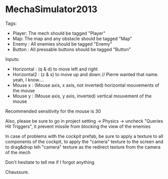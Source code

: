 # MechaSimulator2013

Tags:
- Player: The mech should be tagged "Player"
- Map: The map and any obstacle should be tagged "Map"
- Enemy : All enemies should be tagged "Enemy"
- Button :  All pressable buttons should be tagged "Button"

Inputs:
- Horizontal : (q & d) to move left and right
- Horizontal2 : (z & s) to move up and down // Pierre wanted that name. yeah, I know....
- Mouse x : (Mouse axis, x axis, not inverted) horizontal mouvements of the mouse
- Mouse y : (Mouse axis, y axis, inverted) vertical mouvement of the mouse

Recommended sensitivity for the mouse is 30

Also, please be sure to go in project setting -> Physics -> uncheck "Queries Hit Triggers", it prevent 
missile from blocking the view of the enemies

In case of problems with the cockpit prefab, be sure to apply a texture to all components of the cockpit, 
to apply the "camera" texture to the screen and to drag&drop teh "camera" texture as the redirect texture
from the camera of the mech

Don't hesitate to tell me if I forgot anything

Chaussure.
